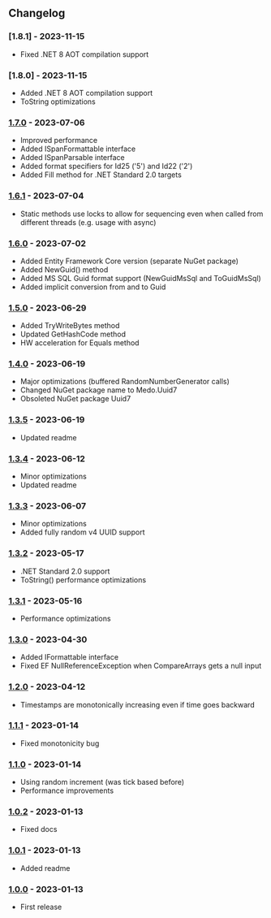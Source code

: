 ## Changelog

### [1.8.1] - 2023-11-15

- Fixed .NET 8 AOT compilation support


### [1.8.0] - 2023-11-15

- Added .NET 8 AOT compilation support
- ToString optimizations


### [1.7.0] - 2023-07-06

- Improved performance
- Added ISpanFormattable interface
- Added ISpanParsable interface
- Added format specifiers for Id25 ('5') and Id22 ('2')
- Added Fill method for .NET Standard 2.0 targets


### [1.6.1] - 2023-07-04

- Static methods use locks to allow for sequencing even when called from
  different threads (e.g. usage with async)


### [1.6.0] - 2023-07-02

- Added Entity Framework Core version (separate NuGet package)
- Added NewGuid() method
- Added MS SQL Guid format support (NewGuidMsSql and ToGuidMsSql)
- Added implicit conversion from and to Guid


### [1.5.0] - 2023-06-29

- Added TryWriteBytes method
- Updated GetHashCode method
- HW acceleration for Equals method


### [1.4.0] - 2023-06-19

- Major optimizations (buffered RandomNumberGenerator calls)
- Changed NuGet package name to Medo.Uuid7
- Obsoleted NuGet package Uuid7


### [1.3.5] - 2023-06-19

- Updated readme


### [1.3.4] - 2023-06-12

- Minor optimizations
- Updated readme


### [1.3.3] - 2023-06-07

- Minor optimizations
- Added fully random v4 UUID support


### [1.3.2] - 2023-05-17

- .NET Standard 2.0 support
- ToString() performance optimizations


### [1.3.1] - 2023-05-16

- Performance optimizations


### [1.3.0] - 2023-04-30

- Added IFormattable interface
- Fixed EF NullReferenceException when CompareArrays gets a null input


### [1.2.0] - 2023-04-12

- Timestamps are monotonically increasing even if time goes backward


### [1.1.1] - 2023-01-14

- Fixed monotonicity bug


### [1.1.0] - 2023-01-14

- Using random increment (was tick based before)
- Performance improvements


### [1.0.2] - 2023-01-13

- Fixed docs


### [1.0.1] - 2023-01-13

- Added readme


### [1.0.0] - 2023-01-13

- First release



[unreleased]: https://github.com/medo64/Medo.uuid7
[1.7.0]: https://www.nuget.org/packages/Medo.Uuid7/1.7.0
[1.6.1]: https://www.nuget.org/packages/Medo.Uuid7/1.6.1
[1.6.0]: https://www.nuget.org/packages/Medo.Uuid7/1.6.0
[1.5.0]: https://www.nuget.org/packages/Medo.Uuid7/1.5.0
[1.4.0]: https://www.nuget.org/packages/Medo.Uuid7/1.4.0
[1.3.5]: https://www.nuget.org/packages/Uuid7/1.3.5
[1.3.4]: https://www.nuget.org/packages/Uuid7/1.3.4
[1.3.3]: https://www.nuget.org/packages/Uuid7/1.3.3
[1.3.2]: https://www.nuget.org/packages/Uuid7/1.3.2
[1.3.1]: https://www.nuget.org/packages/Uuid7/1.3.1
[1.3.0]: https://www.nuget.org/packages/Uuid7/1.3.0
[1.2.0]: https://www.nuget.org/packages/Uuid7/1.2.0
[1.1.1]: https://www.nuget.org/packages/Uuid7/1.1.1
[1.1.0]: https://www.nuget.org/packages/Uuid7/1.1.0
[1.0.2]: https://www.nuget.org/packages/Uuid7/1.0.2
[1.0.1]: https://www.nuget.org/packages/Uuid7/1.0.1
[1.0.0]: https://www.nuget.org/packages/Uuid7/1.0.0